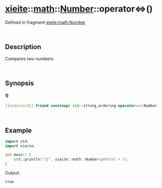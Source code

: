 # [xieite](../../../../../xieite.md)\:\:[math](../../../../../math.md)\:\:[Number<Arithmetic>](../../../../number.md)\:\:operator\<=\>\(\)
Defined in fragment [xieite:math.Number](../../../../../../../src/math/number.cpp)

&nbsp;

## Description
Compares two numbers.

&nbsp;

## Synopsis
#### 1)
```cpp
[[nodiscard]] friend constexpr std::strong_ordering operator<=>(Number leftComparand, Number rightComparand) noexcept;
```

&nbsp;

## Example
```cpp
import std;
import xieite;

int main() {
    std::println("{}", xieite::math::Number<int>(9) > 3);
}
```
Output:
```
true
```
